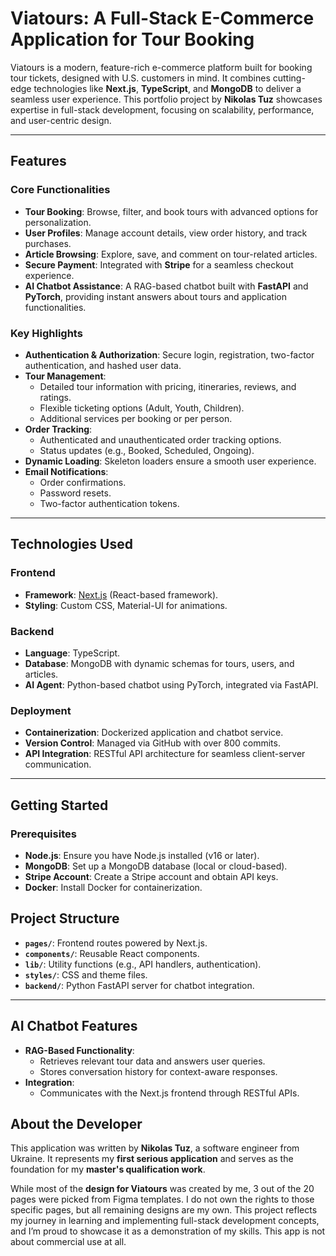 # Viatours: A Full-Stack E-Commerce Application for Tour Booking

Viatours is a modern, feature-rich e-commerce platform built for booking tour tickets, designed with U.S. customers in mind. It combines cutting-edge technologies like **Next.js**, **TypeScript**, and **MongoDB** to deliver a seamless user experience. This portfolio project by **Nikolas Tuz** showcases expertise in full-stack development, focusing on scalability, performance, and user-centric design.

---

## Features

### Core Functionalities
- **Tour Booking**: Browse, filter, and book tours with advanced options for personalization.
- **User Profiles**: Manage account details, view order history, and track purchases.
- **Article Browsing**: Explore, save, and comment on tour-related articles.
- **Secure Payment**: Integrated with **Stripe** for a seamless checkout experience.
- **AI Chatbot Assistance**: A RAG-based chatbot built with **FastAPI** and **PyTorch**, providing instant answers about tours and application functionalities.

### Key Highlights
- **Authentication & Authorization**: Secure login, registration, two-factor authentication, and hashed user data.
- **Tour Management**:
  - Detailed tour information with pricing, itineraries, reviews, and ratings.
  - Flexible ticketing options (Adult, Youth, Children).
  - Additional services per booking or per person.
- **Order Tracking**:
  - Authenticated and unauthenticated order tracking options.
  - Status updates (e.g., Booked, Scheduled, Ongoing).
- **Dynamic Loading**: Skeleton loaders ensure a smooth user experience.
- **Email Notifications**:
  - Order confirmations.
  - Password resets.
  - Two-factor authentication tokens.

---

## Technologies Used

### Frontend
- **Framework**: [Next.js](https://nextjs.org/) (React-based framework).
- **Styling**: Custom CSS, Material-UI for animations.

### Backend
- **Language**: TypeScript.
- **Database**: MongoDB with dynamic schemas for tours, users, and articles.
- **AI Agent**: Python-based chatbot using PyTorch, integrated via FastAPI.

### Deployment
- **Containerization**: Dockerized application and chatbot service.
- **Version Control**: Managed via GitHub with over 800 commits.
- **API Integration**: RESTful API architecture for seamless client-server communication.

---

## Getting Started

### Prerequisites
- **Node.js**: Ensure you have Node.js installed (v16 or later).
- **MongoDB**: Set up a MongoDB database (local or cloud-based).
- **Stripe Account**: Create a Stripe account and obtain API keys.
- **Docker**: Install Docker for containerization.

## Project Structure

- **`pages/`**: Frontend routes powered by Next.js.
- **`components/`**: Reusable React components.
- **`lib/`**: Utility functions (e.g., API handlers, authentication).
- **`styles/`**: CSS and theme files.
- **`backend/`**: Python FastAPI server for chatbot integration.

---

## AI Chatbot Features

- **RAG-Based Functionality**:
  - Retrieves relevant tour data and answers user queries.
  - Stores conversation history for context-aware responses.
- **Integration**:
  - Communicates with the Next.js frontend through RESTful APIs.

## About the Developer

This application was written by **Nikolas Tuz**, a software engineer from Ukraine. It represents my **first serious application** and serves as the foundation for my **master's qualification work**. 

While most of the **design for Viatours** was created by me, 3 out of the 20 pages were picked from Figma templates. I do not own the rights to those specific pages, but all remaining designs are my own. This project reflects my journey in learning and implementing full-stack development concepts, and I’m proud to showcase it as a demonstration of my skills. This app is not about commercial use at all.
